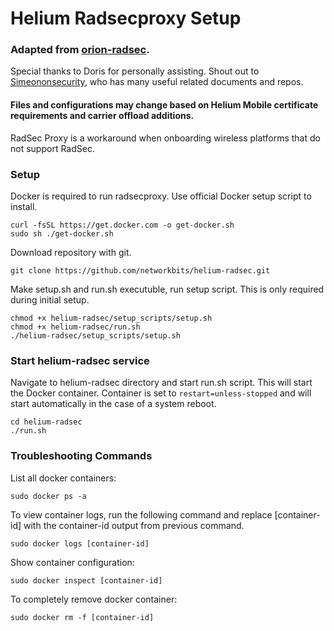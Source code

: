 # Helium Radsecproxy Setup

### Adapted from [orion-radsec](https://github.com/google-area120/orion-radsec).
 
Special thanks to Doris for personally assisting. Shout out to [Simeononsecurity](https://github.com/simeononsecurity), who has many useful related documents and repos.


#### Files and configurations may change based on Helium Mobile certificate requirements and carrier offload additions.

RadSec Proxy is a workaround when onboarding wireless platforms that do not support RadSec.

### Setup

Docker is required to run radsecproxy. Use official Docker setup script to install.

```
curl -fsSL https://get.docker.com -o get-docker.sh
sudo sh ./get-docker.sh
 ```

Download repository with git.

```
git clone https://github.com/networkbits/helium-radsec.git
```



Make setup.sh and run.sh executuble, run setup script. This is only required during initial setup.

```
chmod +x helium-radsec/setup_scripts/setup.sh
chmod +x helium-radsec/run.sh
./helium-radsec/setup_scripts/setup.sh
```

### Start helium-radsec service

Navigate to helium-radsec directory and start run.sh script. This will start the Docker container. Container is set to ``restart=unless-stopped`` and will start automatically in the case of a system reboot.

```
cd helium-radsec
./run.sh
```

### Troubleshooting Commands

List all docker containers:

``
sudo docker ps -a
``

To view container logs, run the following command and replace [container-id] with the container-id output from previous command.

``
sudo docker logs [container-id]
``

Show container configuration:

``
sudo docker inspect [container-id]
``

To completely remove docker container:

``
sudo docker rm -f [container-id]
``
